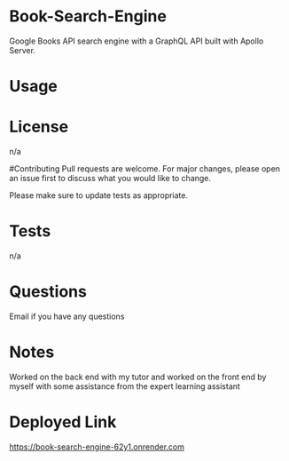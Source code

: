 # Book-Search-Engine
 Google Books API search engine with a GraphQL API built with Apollo Server.


# Usage

# License
n/a

#Contributing
Pull requests are welcome. For major changes, please open an issue first to discuss what you would like to change.

Please make sure to update tests as appropriate.

# Tests
n/a

# Questions
Email if you have any questions

# Notes 
Worked on the back end with my tutor and worked on the front end by myself with some assistance from the expert learning assistant 

# Deployed Link
https://book-search-engine-62y1.onrender.com

